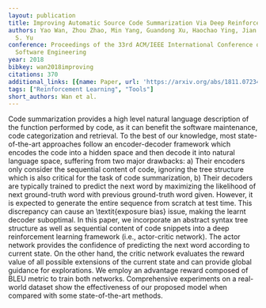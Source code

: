 ```yaml
---
layout: publication
title: Improving Automatic Source Code Summarization Via Deep Reinforcement Learning
authors: Yao Wan, Zhou Zhao, Min Yang, Guandong Xu, Haochao Ying, Jian Wu, Philip
  S. Yu
conference: Proceedings of the 33rd ACM/IEEE International Conference on Automated
  Software Engineering
year: 2018
bibkey: wan2018improving
citations: 370
additional_links: [{name: Paper, url: 'https://arxiv.org/abs/1811.07234'}]
tags: ["Reinforcement Learning", "Tools"]
short_authors: Wan et al.
---
```

Code summarization provides a high level natural language description of the
function performed by code, as it can benefit the software maintenance, code
categorization and retrieval. To the best of our knowledge, most
state-of-the-art approaches follow an encoder-decoder framework which encodes
the code into a hidden space and then decode it into natural language space,
suffering from two major drawbacks: a) Their encoders only consider the
sequential content of code, ignoring the tree structure which is also critical
for the task of code summarization, b) Their decoders are typically trained to
predict the next word by maximizing the likelihood of next ground-truth word
with previous ground-truth word given. However, it is expected to generate the
entire sequence from scratch at test time. This discrepancy can cause an
\textit\{exposure bias\} issue, making the learnt decoder suboptimal. In this
paper, we incorporate an abstract syntax tree structure as well as sequential
content of code snippets into a deep reinforcement learning framework (i.e.,
actor-critic network). The actor network provides the confidence of predicting
the next word according to current state. On the other hand, the critic network
evaluates the reward value of all possible extensions of the current state and
can provide global guidance for explorations. We employ an advantage reward
composed of BLEU metric to train both networks. Comprehensive experiments on a
real-world dataset show the effectiveness of our proposed model when compared
with some state-of-the-art methods.